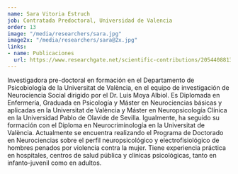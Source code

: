 ```yaml
---
name: Sara Vitoria Estruch
job: Contratada Predoctoral, Universidad de Valencia
order: 13
image: "/media/researchers/sara.jpg"
image2x: "/media/researchers/sara@2x.jpg"
links:
- name: Publicaciones
  url: https://www.researchgate.net/scientific-contributions/2054408813_Sara_Vitoria-Estruch
---
```


Investigadora pre-doctoral en formación en el Departamento de Psicobiología de la Universitat de València, en el equipo de investigación de Neurociencia Social dirigido por el Dr. Luis Moya Albiol. Es Diplomada en Enfermería, Graduada en Psicología y Máster en Neurociencias básicas y aplicadas en la Universitat de València y Máster en Neuropsicología Clínica en la Universidad Pablo de Olavide de Sevilla. Igualmente, ha seguido su formación con el Diploma en Neurocriminología en la Universitat de València. Actualmente se encuentra realizando el Programa de Doctorado en Neurociencias sobre el perfil neuropsicológico y electrofisiológico de hombres penados por violencia contra la mujer. Tiene experiencia práctica en hospitales, centros de salud pública y clínicas psicológicas, tanto en infanto-juvenil como en adultos.

